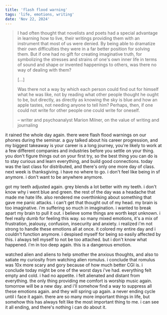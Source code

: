 ```yaml
---
title: 'flash flood warning'
tags: 'life, emotions, writing'
date: 'Nov 22, 2024'
---
```


> I had often thought that novelists and poets had a special advantage in learning how to live, their writings providing them with an instrument that most of us were denied. By being able to dramatize their own difficulties they were in a far better position for solving them. But if one had no gift for creating imaginative truth, for symbolizing the stresses and strains of one's own inner life in terms of sound and shape or invented happenings to others, was there no way of dealing with them?
>
> [...]
>
> Was there not a way by which each person could find out for himself what he was like, not by reading what other people thought he ought to be, but directly, as directly as knowing the sky is blue and how an apple tastes, not needing anyone to tell him? Perhaps, then, if one could not write for other people one could write for oneself.
>
> – writer and psychoanalyst Marion Milner, on the value of writing and journaling

it rained the whole day again. there were flash flood warnings on our phones during the seminar. a guy talked about his career progression, and my biggest takeaway is your career is a long journey, you're likely to work at a few different companies and industries before you settle on your thing. you don't figure things out on your first try, so the best thing you can do is to stay curious and learn everything, and build good connections. today was the last class for distributed, and there's only one more day of class. next week is thanksgiving. i have no where to go. i don't feel like being in sf anymore. i don't want to be anywhere anymore.

got my teeth adjusted again. grey blends a lot better with my teeth. i don't know why i went blue and green. the rest of the day was a headache that made me hate life. also rendered me overthinking about something that gave me panic attacks. i can't get that thought out of my head. my brain is too imaginative. i'm suffering so much in imagination. i wanted to break apart my brain to pull it out. i believe some things are worth kept unknown. i feel really dumb for feeling this way. so many mixed emotions, it's a mix of frustration, jealousy, confusion, insecurity and anxiety. i realized i'm not strong to handle these emotions all at once. it colored my entire day and i couldn't function anymore. i despised myself for being so easily affected by this. i always tell myself to not be too attached. but i don't know what happened. i'm in too deep again. this is a dangerous emotion.

watched alien and aliens to help smother the anxious thoughts, and also to satiate my curiosity from watching alien romulus. i conclude that romulus was 10x more scary and gory because of how much better CGI is. i conclude today might be one of the worst days i've had. everything felt empty and cold. i had no appetite. i felt alienated and distant from everything. the only thing providing me comfort is worship music again. tomorrow will be a new day. and i'll somehow find a way to suppress all these emotions again. and they will spring up again. a never ending cycle until i face it again. there are so many more important things in life, but somehow this has always felt like the most important thing to me. i can see it all ending, and there's nothing i can do about it.
